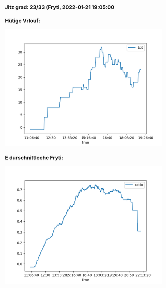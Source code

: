 ### Jitz grad: 23/33 (Fryti, 2022-01-21 19:05:00

### Hütige Vrlouf:
![Graph](Today.png)

### E durschnittleche Fryti:
![Graph](Fryti.png)